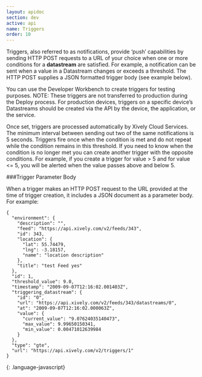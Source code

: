 ```yaml
---
layout: apidoc
section: dev
active: api
name: Triggers
order: 10
---
```


Triggers, also referred to as notifications, provide ‘push’ capabilities by sending HTTP POST requests to a URL of your choice when one or more conditions for a **datastream** are satisfied. For example, a notification can be sent when a value in a Datastream changes or exceeds a threshold. The HTTP POST supplies a JSON formatted trigger body (see example below).

You can use the Developer Workbench to create triggers for testing purposes. NOTE: These triggers are not transferred to production during the Deploy process. For production devices, triggers on a specific device’s Datastreams should be created via the API by the device, the application, or the service. 

Once set, triggers are processed automatically by Xively Cloud Services. The minimum interval between sending out two of the same notifications is 5 seconds. Triggers fire once when the condition is met and do not repeat while the condition remains in this threshold. If you need to know when the condition is no longer met you can create another trigger with the opposite conditions. For example, if you create a trigger for value > 5 and for value <= 5, you will be alerted when the value passes above and below 5.


###Trigger Parameter Body

When a trigger makes an HTTP POST request to the URL provided at the time of trigger creation, it includes a JSON document as a parameter body. For example:

~~~
{
  "environment": {
    "description": "",
    "feed": "https://api.xively.com/v2/feeds/343",
    "id": 343,
    "location": {
      "lat": 55.74479,
      "lng": -3.18157,
      "name": "location description"
    },
    "title": "test Feed yes"
  },
  "id": 1,
  "threshold_value": 9.0,
  "timestamp": "2009-09-07T12:16:02.001403Z",
  "triggering_datastream": {
    "id": "0",
    "url": "https://api.xively.com/v2/feeds/343/datastreams/0",
    "at": "2009-09-07T12:16:02.000063Z",
    "value": {
      "current_value": "9.07624035140473",
      "max_value": 9.99650150341,
      "min_value": 0.00471012639984
    }
  },
  "type": "gte",
  "url": "https://api.xively.com/v2/triggers/1"
}
~~~
{: .language-javascript}